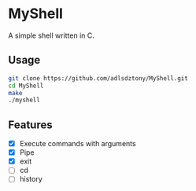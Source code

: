 # MyShell
A simple shell written in C.
## Usage
```bash
git clone https://github.com/adlsdztony/MyShell.git
cd MyShell
make
./myshell
```
## Features
- [x] Execute commands with arguments
- [x] Pipe
- [x] exit
- [ ] cd
- [ ] history
